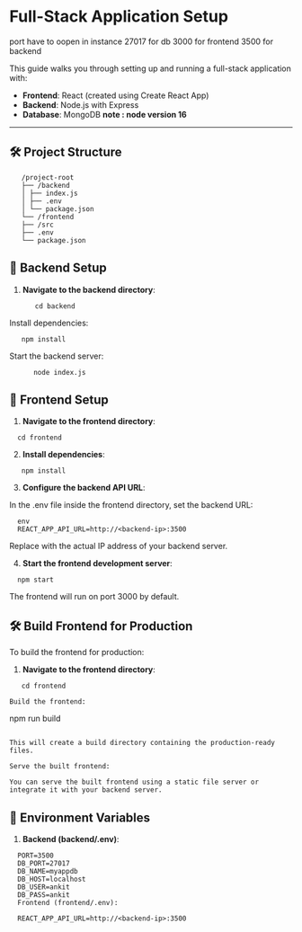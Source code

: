 # Full-Stack Application Setup

port have to oopen in instance 
27017 for db
3000 for frontend
3500 for backend

This guide walks you through setting up and running a full-stack application with:

- **Frontend**: React (created using Create React App)
- **Backend**: Node.js with Express
- **Database**: MongoDB
**note : node version 16**
---

## 🛠️ Project Structure

```
   /project-root
   ├── /backend
   │ ├── index.js
   │ ├── .env
   │ └── package.json
   └── /frontend
   ├── /src
   ├── .env
   └── package.json
```

## 🚀 Backend Setup

1. **Navigate to the backend directory**:

   ```
      cd backend
   ```

Install dependencies:

   ```
      npm install

   ```

Start the backend server:

```
      node index.js
```

## 🚀 Frontend Setup
1. **Navigate to the frontend directory**:

```
  cd frontend
```
2. **Install dependencies**:

```
   npm install
```
3. **Configure the backend API URL**:

In the .env file inside the frontend directory, set the backend URL:
```
  env
  REACT_APP_API_URL=http://<backend-ip>:3500
```
Replace <backend-ip> with the actual IP address of your backend server.

4. **Start the frontend development server**:

```
  npm start
```
The frontend will run on port 3000 by default.


## 🛠️ Build Frontend for Production
To build the frontend for production:

1. **Navigate to the frontend directory**:

```
   cd frontend

Build the frontend:

```
  npm run build
```

This will create a build directory containing the production-ready files.

Serve the built frontend:

You can serve the built frontend using a static file server or integrate it with your backend server.

```

## 🔐 Environment Variables

1. **Backend (backend/.env)**:

```
  PORT=3500
  DB_PORT=27017
  DB_NAME=myappdb
  DB_HOST=localhost
  DB_USER=ankit
  DB_PASS=ankit
  Frontend (frontend/.env):
```

```
  REACT_APP_API_URL=http://<backend-ip>:3500
```
